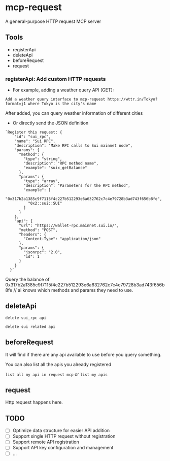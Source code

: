 # mcp-request

A general-purpose HTTP request MCP server

## Tools

- registerApi
- deleteApi
- beforeRequest
- request

### registerApi: Add custom HTTP requests

- For example, adding a weather query API (GET):

`Add a weather query interface to mcp-request https://wttr.in/Tokyo?format=j1 where Tokyo is the city's name`

After added, you can query weather information of different cities

- Or directly send the JSON definition

```
`Register this request: {
    "id": "sui_rpc",
    "name": "Sui RPC",
    "description": "Make RPC calls to Sui mainnet node",
    "params": {
      "method": {
        "type": "string",
        "description": "RPC method name",
        "example": "suix_getBalance"
      },
      "params": {
        "type": "array",
        "description": "Parameters for the RPC method",
        "example": [
          "0x317b2a1385c9f7115f4c227b512293e6a632762c7c4e79728b3ad743f656b8fe",
          "0x2::sui::SUI"
        ]
      }
    },
    "api": {
      "url": "https://wallet-rpc.mainnet.sui.io/",
      "method": "POST",
      "headers": {
        "Content-Type": "application/json"
      },
      "params": {
        "jsonrpc": "2.0",
        "id": 1
      }
    }
  }`
```

Query the balance of 0x317b2a1385c9f7115f4c227b512293e6a632762c7c4e79728b3ad743f656b8fe // ai knows which methods and params they need to use.

## deleteApi

`delete sui_rpc api`

`delete sui related api`

## beforeRequest

It will find if there are any api available to use before you query something.

You can also list all the apis you already registered

`list all my api in request mcp` or `list my apis`

## request

Http request happens here.

## TODO

- [ ] Optimize data structure for easier API addition
- [ ] Support single HTTP request without registration
- [ ] Support remote API registration
- [ ] Support API key configuration and management
- [ ] ...
